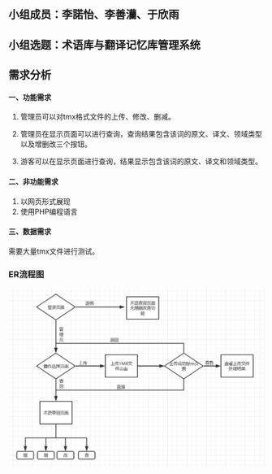 ## 小组成员：李諾怡、李善灡、于欣雨

## 小组选题：术语库与翻译记忆库管理系统

## 需求分析

#### 一、功能需求

1. 管理员可以对tmx格式文件的上传、修改、删减。
2. 管理员在显示页面可以进行查询，查询结果包含该词的原文、译文、领域类型以及增删改三个按钮。

2. 游客可以在显示页面进行查询，结果显示包含该词的原文、译文和领域类型。

#### 二、非功能需求

1. 以网页形式展现
2. 使用PHP编程语言

#### 三、数据需求

  需要大量tmx文件进行测试。

### ER流程图

![avatar](image.png)

